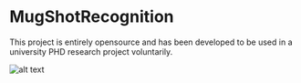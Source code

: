 # MugShotRecognition
This project is entirely opensource and has been developed to be used in a university PHD research project voluntarily. 

![alt text](https://renovatesoftware.com:140/images/mugshotappscrnsht1.png)
